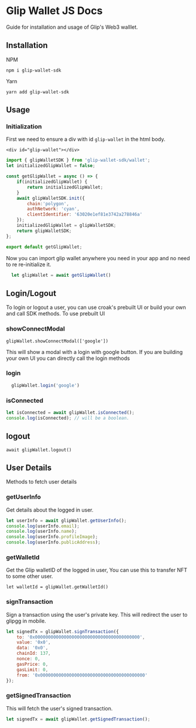# Glip Wallet JS Docs
Guide for installation and usage of Glip's Web3 walllet.

## Installation

NPM
```
npm i glip-wallet-sdk
```
Yarn
```
yarn add glip-wallet-sdk
```
## Usage

### Initialization
First we need to ensure a div with id `glip-wallet` in the html body.
 
```<div id="glip-wallet"></div>```

```js
import { glipWalletSDK } from 'glip-wallet-sdk/wallet';
let initializedGlipWallet = false;

const getGlipWallet = async () => {
    if(initializedGlipWallet) {
        return initializedGlipWallet;
    }
    await glipWalletSDK.init({
        chain:'polygon',
        authNetwork: 'cyan',
        clientIdentifier: '63020e1ef81e3742a278846a'
    });
    initializedGlipWallet = glipWalletSDK;
    return glipWalletSDK;
};

export default getGlipWallet;

```

Now you can import glip wallet anywhere you need in your app and no need to re re-initialize it.
```js
  let glipWallet = await getGlipWallet()
```


## Login/Logout

To login or logout a user, you can use croak's prebuilt UI or build your own and call SDK methods.
To use prebuilt UI

### showConnectModal

```glipWallet.showConnectModal(['google'])```

This will show a modal with a login with google button.
If you are building your own UI you can directly call the login methods
### login

```js
  glipWallet.login('google')
```


### isConnected

```js
let isConnected = await glipWallet.isConnected();
console.log(isConnected); // will be a boolean.
```

## logout
```await glipWallet.logout()```


## User Details
Methods to fetch user details

### getUserInfo
Get details about the logged in user.
```js
let userInfo = await glipWallet.getUserInfo();
console.log(userInfo.email);
console.log(userInfo.name);
console.log(userInfo.profileImage);
console.log(userInfo.publicAddress);
```

### getWalletId
Get the Glip walletID of the logged in user, You can use this to transfer NFT to some other user.
```
let walletId = glipWallet.getWalletId()
```


### signTransaction
Sign a transaction using the user's private key. This will redirect the user to glipgg in mobile.
```js
let signedTx = glipWallet.signTransaction({
    to: '0x0000000000000000000000000000000000000000',
    value: '0x0',
    data: '0x0',
    chainId: 137,
    nonce: 0,
    gasPrice: 0,
    gasLimit: 0,
    from: '0x0000000000000000000000000000000000000000'
});

```

### getSignedTransaction
This will fetch the user's signed transaction.
```js
let signedTx = await glipWallet.getSignedTransaction();

```



<!---
## NFT Fetch/Transfer Methods

Methods to manage user's NFTs

### fetchNFTs
Get list of user's NFTs

```
let nfts = glipWallet.fetchNFTs()
```


### transferNFT
Transfer a NFT from the wallet of one user to another user.
```
glipWallet.transferNFT(walletIdTo,  nftId,  amount);
```
### createSellOrder

Start a sell order for token from the wallet. P2P sale.
```
glipWallet.createSellOrder(nftId,  amount,  currencyId,  currencyAmount);
```
### createBuyOrder
Make a buy order from the wallet

```
glipWallet.createBuyOrder(nftId, nftAmount, currencyId, currencyAmount);
```
-->
